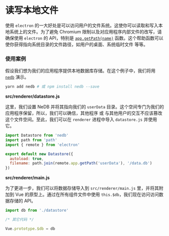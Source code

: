 # 读写本地文件

使用 `electron` 的一大好处是可以访问用户的文件系统。这使你可以读取和写入本地系统上的文件。为了避免 Chromium 限制以及对应用程序内部文件的改写，请确保使用 `electron` 的 API，特别是 [`app.getPath(name)`](https://electron.atom.io/docs/api/app/#appgetpathname) 函数。这个帮助函数可以使你获得指向系统目录的文件路径，如用户的桌面、系统临时文件 等等。

### 使用案例

假设我们想为我们的应用程序提供本地数据库存储。在这个例子中，我们将用 [`nedb`](https://github.com/louischatriot/nedb) 演示。

```bash
yarn add nedb # 或 npm install nedb --save
```

**src/renderer/datastore.js**

这里，我们设置 NeDB 并将其指向我们的 `userData` 目录。这个空间专门为我们的应用程序保留，所以，我们可以确信，其他程序 或 与其他用户的交互不应该篡改这个文件空间。至此，我们可以在 `renderer` 进程中导入 `datastore.js` 并使用它。

```js
import Datastore from 'nedb'
import path from 'path'
import { remote } from 'electron'

export default new Datastore({
  autoload: true,
  filename: path.join(remote.app.getPath('userData'), '/data.db')
})
```

**src/renderer/main.js**

为了更进一步，我们可以将数据存储导入到 `src/renderer/main.js` 里，并将其附加到 Vue 的原型上。通过在所有组件文件中使用 `this.$db`，我们现在访问访问数据存储的 API。

```js
import db from './datastore'

/* 其它代码 */

Vue.prototype.$db = db
```
